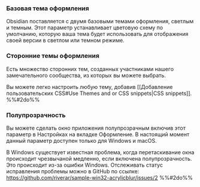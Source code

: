### Базовая тема оформления

Obsidian поставляется с двумя базовыми темами оформления, светлым и темным. Этот параметр устанавливает цветовую схему по умолчанию, которую ваша тема будет использовать для отображения своей версии в светлом или темном режиме.

### Сторонние темы оформления

Есть множество сторонних тем, созданных участниками нашего замечательного сообщества, из которых вы можете выбрать.

Вы можете легко настроить любую тему, добавив [[Добавление пользовательских CSS#Use Themes and or CSS snippets|CSS snippets]]. %%#2do%%

### Полупрозрачность

Вы можете сделать окно приложения полупрозрачным включив этот параметр в Настройках на вкладке Оформление. В настоящий момент данный параметр доступен только для Windows и macOS.

В Windows существует известная проблема, когда перетаскивание окна происходит чрезвычаной медленно, если включена полупрозрачность. Это происходит из-за ошибки Windows. Отслеживать статус исправления проблемы можно в GitHub по ссылке: https://github.com/riverar/sample-win32-acrylicblur/issues/2 %%#2do%%